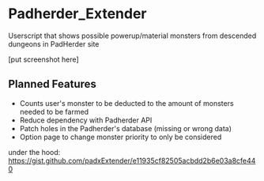 # Padherder_Extender
Userscript that shows possible powerup/material monsters from descended dungeons in PadHerder site

[put screenshot here]

## Planned Features

- Counts user's monster to be deducted to the amount of monsters needed to be farmed
- Reduce dependency with Padherder API
- Patch holes in the Padherder's database (missing or wrong data)
- Option page to change monster priority to only be considered

under the hood: https://gist.github.com/padxExtender/e11935cf82505acbdd2b6e03a8cfe440
